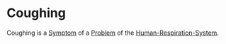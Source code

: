 # Coughing

Coughing is a [Symptom](600048.md) of a [Problem](600029.md) of the [Human-Respiration-System](40080017.md).
